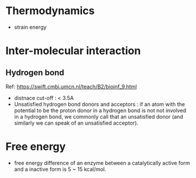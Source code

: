 # Thermodynamics
- strain energy


# Inter-molecular interaction
## Hydrogen bond
Ref: https://swift.cmbi.umcn.nl/teach/B2/bioinf_9.html  
- distnace cut-off : < 3.5A
- Unsatisfied hydrogen bond donors and acceptors : if an atom with the potential to be the proton donor in a hydrogen bond is not not involved in a hydrogen bond, we commonly call that an unsatisfied donor (and similarly we can speak of an unsatisfied acceptor).

# Free energy
- free energy difference of an enzyme between a catalytically active form and a inactive form is 5 ~ 15 kcal/mol. 
